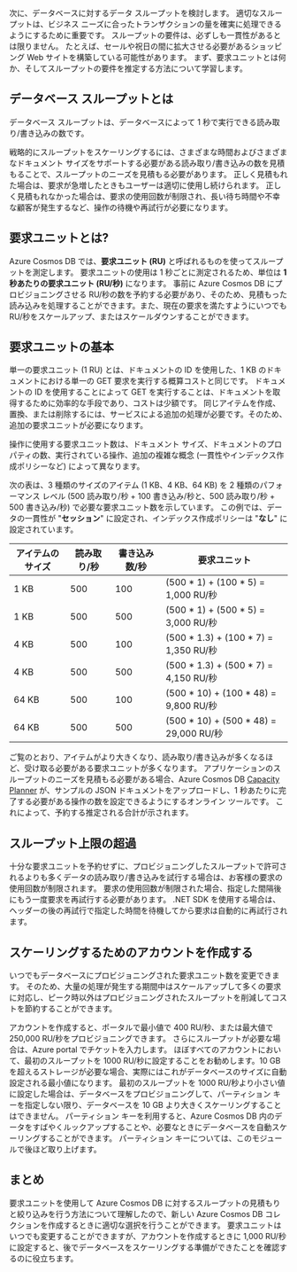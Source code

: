 次に、データベースに対するデータ スループットを検討します。 適切なスループットは、ビジネス ニーズに合ったトランザクションの量を確実に処理できるようにするために重要です。 スループットの要件は、必ずしも一貫性があるとは限りません。 たとえば、セールや祝日の間に拡大させる必要があるショッピング Web サイトを構築している可能性があります。 まず、要求ユニットとは何か、そしてスループットの要件を推定する方法について学習します。

## <a name="what-is-database-throughput"></a>データベース スループットとは 

データベース スループットは、データベースによって 1 秒で実行できる読み取り/書き込みの数です。

戦略的にスループットをスケーリングするには、さまざまな時間およびさまざまなドキュメント サイズをサポートする必要がある読み取り/書き込みの数を見積もることで、スループットのニーズを見積もる必要があります。 正しく見積もれた場合は、要求が急増したときもユーザーは適切に使用し続けられます。 正しく見積もれなかった場合は、要求の使用回数が制限され、長い待ち時間や不幸な顧客が発生するなど、操作の待機や再試行が必要になります。

## <a name="what-is-a-request-unit"></a>要求ユニットとは?

Azure Cosmos DB では、**要求ユニット (RU)** と呼ばれるものを使ってスループットを測定します。 要求ユニットの使用は 1 秒ごとに測定されるため、単位は **1 秒あたりの要求ユニット (RU/秒)** になります。 事前に Azure Cosmos DB にプロビジョニングさせる RU/秒の数を予約する必要があり、そのため、見積もった読み込みを処理することができます。また、現在の要求を満たすようにいつでも RU/秒をスケールアップ、またはスケールダウンすることができます。

## <a name="request-unit-basics"></a>要求ユニットの基本

単一の要求ユニット (1 RU) とは、ドキュメントの ID を使用した、1 KB のドキュメントにおける単一の GET 要求を実行する概算コストと同じです。 ドキュメントの ID を使用することによって GET を実行することは、ドキュメントを取得するために効率的な手段であり、コストは少額です。 同じアイテムを作成、置換、または削除するには、サービスによる追加の処理が必要です。そのため、追加の要求ユニットが必要になります。

操作に使用する要求ユニット数は、ドキュメント サイズ、ドキュメントのプロパティの数、実行されている操作、追加の複雑な概念 (一貫性やインデックス作成ポリシーなど) によって異なります。

次の表は、3 種類のサイズのアイテム (1 KB、4 KB、64 KB) を 2 種類のパフォーマンス レベル (500 読み取り/秒 + 100 書き込み/秒と、500 読み取り/秒 + 500 書き込み/秒) で必要な要求ユニット数を示しています。 この例では、データの一貫性が "**セッション**" に設定され、インデックス作成ポリシーは "**なし**" に設定されています。

| アイテムのサイズ | 読み取り/秒 | 書き込み数/秒 | 要求ユニット
| --- | --- | --- | --- |
| 1 KB | 500 | 100 | (500 * 1) + (100 * 5) = 1,000 RU/秒
| 1 KB | 500 | 500 | (500 * 1) + (500 * 5) = 3,000 RU/秒
| 4 KB | 500 | 100 | (500 * 1.3) + (100 * 7) = 1,350 RU/秒
| 4 KB | 500 | 500 | (500 * 1.3) + (500 * 7) = 4,150 RU/秒
| 64 KB | 500 | 100 | (500 * 10) + (100 * 48) = 9,800 RU/秒
| 64 KB | 500 | 500 | (500 * 10) + (500 * 48) = 29,000 RU/秒
 
ご覧のとおり、アイテムがより大きくなり、読み取り/書き込みが多くなるほど、受け取る必要がある要求ユニットが多くなります。 アプリケーションのスループットのニーズを見積もる必要がある場合、Azure Cosmos DB [Capacity Planner](https://www.documentdb.com/capacityplanner) が、サンプルの JSON ドキュメントをアップロードし、1 秒あたりに完了する必要がある操作の数を設定できるようにするオンライン ツールです。 これによって、予約する推定される合計が示されます。

## <a name="exceeding-throughput-limits"></a>スループット上限の超過

十分な要求ユニットを予約せずに、プロビジョニングしたスループットで許可されるよりも多くデータの読み取り/書き込みを試行する場合は、お客様の要求の使用回数が制限されます。 要求の使用回数が制限された場合、指定した間隔後にもう一度要求を再試行する必要があります。 .NET SDK を使用する場合は、ヘッダーの後の再試行で指定した時間を待機してから要求は自動的に再試行されます。

## <a name="creating-an-account-built-to-scale"></a>スケーリングするためのアカウントを作成する

いつでもデータベースにプロビジョニングされた要求ユニット数を変更できます。 そのため、大量の処理が発生する期間中はスケールアップして多くの要求に対応し、ピーク時以外はプロビジョニングされたスループットを削減してコストを節約することができます。

アカウントを作成すると、ポータルで最小値で 400 RU/秒、または最大値で 250,000 RU/秒をプロビジョニングできます。 さらにスループットが必要な場合は、Azure portal でチケットを入力します。 ほぼすべてのアカウントにおいて、最初のスループットを 1000 RU/秒に設定することをお勧めします。10 GB を超えるストレージが必要な場合、実際にはこれがデータベースのサイズに自動設定される最小値になります。 最初のスループットを 1000 RU/秒より小さい値に設定した場合は、データベースをプロビジョニングして、パーティション キーを指定しない限り、データベースを 10 GB より大きくスケーリングすることはできません。 パーティション キーを利用すると、Azure Cosmos DB 内のデータをすばやくルックアップすることや、必要なときにデータベースを自動スケーリングすることができます。 パーティション キーについては、このモジュールで後ほど取り上げます。

## <a name="summary"></a>まとめ

要求ユニットを使用して Azure Cosmos DB に対するスループットの見積もりと絞り込みを行う方法について理解したので、新しい Azure Cosmos DB コレクションを作成するときに適切な選択を行うことができます。 要求ユニットはいつでも変更することができますが、アカウントを作成するときに 1,000 RU/秒に設定すると、後でデータベースをスケーリングする準備ができたことを確認するのに役立ちます。